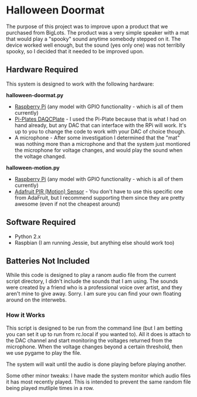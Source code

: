 Halloween Doormat
=================

The purpose of this project was to improve upon a product that we purchased from BigLots. The product was a very simple speaker with a mat that would play a "spooky" sound anytime somebody stepped on it. The device worked well enough, but the sound (yes only one) was not terriblly spooky, so I decided that it needed to be improved upon.

Hardware Required
-----------------

This system is designed to work with the following hardware:

**halloween-doormat.py**

* [Raspberry Pi](https://www.raspberrypi.org/) (any model with GPIO functionality - which is all of them currently)
* [Pi-Plates DAQCPlate](https://pi-plates.com/) - I used the Pi-Plate because that is what I had on hand already, but any DAC that can interface with the RPi will work. It's up to you to change the code to work with your DAC of choice though.
* A microphone - After some investigation I determined that the "mat" was nothing more than a microphone and that the system just montiored the microphone for voltage changes, and would play the sound when the voltage changed.

**halloween-motion.py**

* [Raspberry Pi](https://www.raspberrypi.org/) (any model with GPIO functionality - which is all of them currently)
* [Adafruit PIR (Motion) Sensor](https://www.adafruit.com/product/189) - You don't have to use this specific one from AdaFruit, but I recommend supporting them since they are pretty awesome (even if not the cheapest around)

Software Required
-----------------

* Python 2.x
* Raspbian (I am running Jessie, but anything else should work too)

Batteries Not Included
----------------------

While this code is designed to play a ranom audio file from the current script directory, I didn't include the sounds that I am using. The sounds were created by a friend who is a professional voice over artist, and they aren't mine to give away. Sorry. I am sure you can find your own floating around on the interwebs.

### How it Works

This script is designed to be run from the command line (but I am betting you can set it up to run from rc.local if you wanted to). All it does is attach to the DAC channel and start monitoring the voltages returned from the microphone. When the voltage changes beyond a certain threshold, then we use pygame to play the file.

The system will wait until the audio is done playing before playing another.

Some other minor tweaks: I have made the system monitor which audio files it has most recently played. This is intended to prevent the same random file being played mutliple times in a row.
